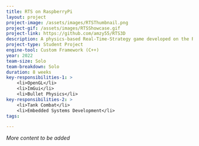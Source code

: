 ```yaml
---
title: RTS on RaspberryPi
layout: project
project-image: /assets/images/RTSThumbnail.png
project-gif: /assets/images/RTSShowcase.gif
project-link: https://github.com/amzy55/RTS3D
description: A physics-based Real-Time-Strategy game developed on the RaspberryPi. This project is my first ever 3D game.
project-type: Student Project
engine-tool: Custom Framework (C++)
year: 2022
team-size: Solo
team-breakdown: Solo
duration: 8 weeks
key-responsibilities-1: >
    <li>OpenGL</li>
    <li>ImGui</li>
    <li>Bullet Physics</li>
key-responsibilities-2: >
    <li>Tank Combat</li>
    <li>Embedded Systems Development</li>
tags:

---
```


*More content to be added* 